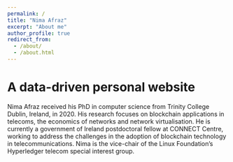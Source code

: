 ```yaml
---
permalink: /
title: "Nima Afraz"
excerpt: "About me"
author_profile: true
redirect_from: 
  - /about/
  - /about.html
---
```

A data-driven personal website
======
Nima Afraz received his PhD in computer science from Trinity College Dublin, Ireland, in 2020. His research focuses on blockchain applications in telecoms, the economics of networks and network virtualisation. He is currently a government of Ireland postdoctoral fellow at CONNECT Centre, working to address the challenges in the adoption of blockchain technology in telecommunications. Nima is the vice-chair of the Linux Foundation’s Hyperledger telecom special interest group.
